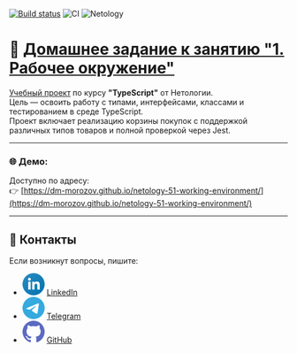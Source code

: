 [![Build status](https://ci.appveyor.com/api/projects/status/ue7ul43e0515ros2?svg=true)](https://ci.appveyor.com/project/dm-morozov/netology-51-working-environment)
![CI](https://github.com/dm-morozov/netology-51-working-environment/actions/workflows/web.yml/badge.svg)
![Netology](https://img.shields.io/badge/Netology-JavaScript-blue)

# 🧾 [Домашнее задание к занятию "1. Рабочее окружение"](./README_for_Netology.md)

[Учебный проект](./README_for_Netology.md) по курсу **"TypeScript"** от Нетологии.  
Цель — освоить работу с типами, интерфейсами, классами и тестированием в среде TypeScript.  
Проект включает реализацию корзины покупок с поддержкой различных типов товаров и полной проверкой через Jest.

---

### 🌐 Демо:

Доступно по адресу:  
👉 [https://dm-morozov.github.io/netology-51-working-environment/](https://dm-morozov.github.io/netology-51-working-environment/)

---

## 📧 Контакты

Если возникнут вопросы, пишите:

* ![LinkedIn](./svg/linkedin-icon.svg) [LinkedIn](https://www.linkedin.com/in/dm-morozov/)
* ![Telegram](./svg/telegram.svg) [Telegram](https://t.me/dem2014)
* ![GitHub](./svg/github-icon.svg) [GitHub](https://github.com/dm-morozov/)
